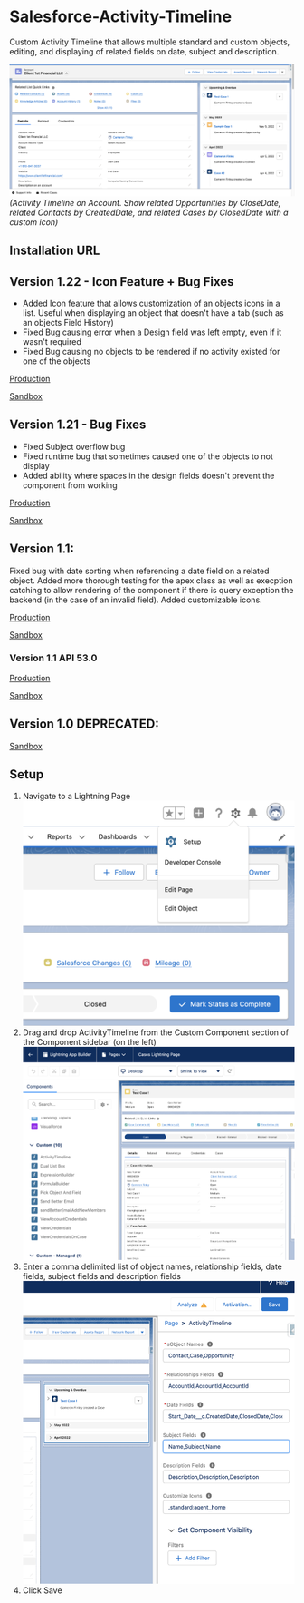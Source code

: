 # Salesforce-Activity-Timeline
Custom Activity Timeline that allows multiple standard and custom objects, editing, and displaying of related fields on date, subject and description.

![GitHub Logo](/images/Image1.png)
*(Activity Timeline on Account. Show related Opportunities by CloseDate, related Contacts by CreatedDate, and related Cases by ClosedDate with a custom icon)*

## Installation URL

## Version 1.22 - Icon Feature + Bug Fixes
- Added Icon feature that allows customization of an objects icons in a list. Useful when displaying an object that doesn't have a tab (such as an objects Field History)
- Fixed Bug causing error when a Design field was left empty, even if it wasn't required
- Fixed Bug causing no objects to be rendered if no activity existed for one of the objects

[Production](https://login.salesforce.com/packaging/installPackage.apexp?p0=04t3K0000009BQK&isdtp=p1)

[Sandbox](https://test.salesforce.com/packaging/installPackage.apexp?p0=04t3K0000009BQK&isdtp=p1)

## Version 1.21 - Bug Fixes
- Fixed Subject overflow bug
- Fixed runtime bug that sometimes caused one of the objects to not display
- Added ability where spaces in the design fields doesn't prevent the component from working

[Production](https://login.salesforce.com/packaging/installPackage.apexp?p0=04t3K0000009BPM&isdtp=p1)

[Sandbox](https://test.salesforce.com/packaging/installPackage.apexp?p0=04t3K0000009BPM&isdtp=p1)

## Version 1.1:
Fixed bug with date sorting when referencing a date field on a related object. Added more thorough testing for the apex class as well as execption catching to allow rendering of the component if there is query exception the backend (in the case of an invalid field). Added customizable icons.

[Production](https://login.salesforce.com/packaging/installPackage.apexp?p0=04t3K0000009BMr)

[Sandbox](https://test.salesforce.com/packaging/installPackage.apexp?p0=04t3K0000009BMr)

### Version 1.1 API 53.0

[Production](https://login.salesforce.com/packaging/installPackage.apexp?p0=04t3K0000009BPC&isdtp=p1)

[Sandbox](https://test.salesforce.com/packaging/installPackage.apexp?p0=04t3K0000009BPC&isdtp=p1)

## Version 1.0 **DEPRECATED**:
[Sandbox](https://test.salesforce.com/packaging/installPackage.apexp?p0=04t3K0000009BMm)

## Setup
1. Navigate to a Lightning Page
![GitHub Logo](/images/Image3.png)
2. Drag and drop ActivityTimeline from the Custom Component section of the Component sidebar (on the left)
![GitHub Logo](/images/Image4.png)
3. Enter a comma delimited list of object names, relationship fields, date fields, subject fields and description fields
![GitHub Logo](/images/Image2.png)
4. Click Save
